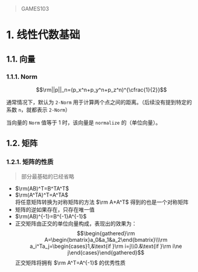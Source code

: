 > GAMES103

# 1. 线性代数基础

## 1.1. 向量

### 1.1.1. Norm
$$\rm||p||_n=(p_x^n+p_y^n+p_z^n)^{\cfrac{1}{2}}$$

通常情况下，默认为 `2-Norm` 用于计算两个点之间的距离。（后续没有提到特定的系数 `n`，就都表示 `2-Norm`）

当向量的 `Norm` 值等于 1 时，该向量是 `normalize` 的（单位向量）。

## 1.2. 矩阵

### 1.2.1. 矩阵的性质
> 部分最基础的已经省略

- $\rm(AB)^T=B^TA^T$
- $\rm(A^TA)^T=A^TA$<br>将任意矩阵转换为对称矩阵的方法 $\rm A+A^T$ 得到的也是一个对称矩阵
- 矩阵的逆如果存在，只存在唯一值
- $\rm(AB)^{-1}=B^{-1}A^{-1}$
- 正交矩阵由正交的单位向量构成，表现出的效果为：$$\begin{gathered}\rm A=\begin{bmatrix}a_0&a_1&a_2\end{bmatrix}\\\rm a_i^Ta_j=\begin{cases}1,&\text{if }\rm i=j\\0.&\text{if }\rm i\ne j\end{cases}\end{gathered}$$
	正交矩阵将拥有 $\rm A^T=A^{-1}$ 的优秀性质